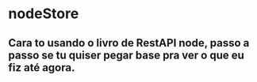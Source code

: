 # nodeStore
## Cara to usando o livro de RestAPI node, passo a passo se tu quiser pegar base pra ver o que eu fiz até agora.
